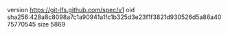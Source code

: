 version https://git-lfs.github.com/spec/v1
oid sha256:428a8c8098a7c1a90941a1fc1b325d3e23f1f3821d930526d5a86a4075770545
size 5869
